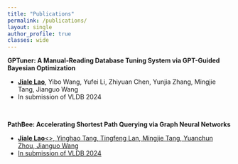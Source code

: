 ```yaml
---
title: "Publications"
permalink: /publications/
layout: single
author_profile: true
classes: wide
---
```


**GPTuner: A Manual-Reading Database Tuning System via GPT-Guided Bayesian Optimization**  
- <u>**Jiale Lao**</u>, Yibo Wang, Yufei Li, Zhiyuan Chen, Yunjia Zhang, Mingjie Tang, Jianguo Wang  
- In submission of VLDB 2024  

<br>

**PathBee: Accelerating Shortest Path Querying via Graph Neural Networks**  
- <u>**Jiale Lao**<>, Yinghao Tang, Tingfeng Lan, Mingjie Tang, Yuanchun Zhou, Jianguo Wang  
- In submission of VLDB 2024  
